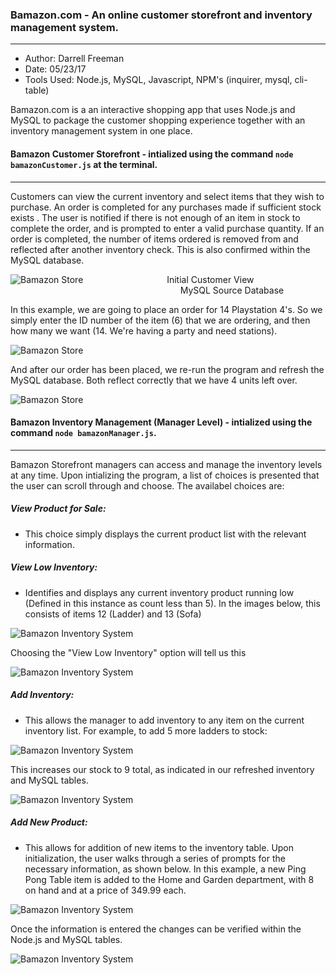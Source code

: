 ### Bamazon.com - An online customer storefront and inventory management system.
***

- Author:  Darrell Freeman
- Date:  05/23/17
- Tools Used:  Node.js, MySQL, Javascript, NPM's (inquirer, mysql, cli-table)

Bamazon.com is a an interactive shopping app that uses Node.js and MySQL to package the customer shopping experience together with an inventory management system in one place.

#### Bamazon Customer Storefront - intialized using the command `node bamazonCustomer.js` at the terminal.
***

Customers can view the current inventory and select items that they wish to purchase.  An order is completed for any purchases made if sufficient stock exists .  The user is notified if there is not enough of an item in stock to complete the order, and is prompted to enter a valid purchase quantity.  If an order is completed, the number of items ordered is removed from and reflected after another inventory check.  This is also confirmed within the MySQL database. 


![Bamazon Store](images/cust1.png)
&nbsp;&nbsp;&nbsp;&nbsp;&nbsp;&nbsp;&nbsp;&nbsp;&nbsp;&nbsp;&nbsp;&nbsp;&nbsp;&nbsp;&nbsp;&nbsp;&nbsp;&nbsp;&nbsp;&nbsp;&nbsp;&nbsp;&nbsp;&nbsp;&nbsp;&nbsp;&nbsp;&nbsp;&nbsp;&nbsp;&nbsp;&nbsp;  Initial Customer View
&nbsp;&nbsp;&nbsp;&nbsp;&nbsp;&nbsp;&nbsp;&nbsp;&nbsp;&nbsp;&nbsp;&nbsp;&nbsp;&nbsp;&nbsp;&nbsp;&nbsp;&nbsp;&nbsp;&nbsp;&nbsp;&nbsp;&nbsp;&nbsp;&nbsp;&nbsp;&nbsp;&nbsp;&nbsp;&nbsp;&nbsp;&nbsp;&nbsp;&nbsp;&nbsp;&nbsp;&nbsp;&nbsp;&nbsp;&nbsp;&nbsp;&nbsp;&nbsp;&nbsp;&nbsp;&nbsp;&nbsp;&nbsp;&nbsp;&nbsp;&nbsp;&nbsp;&nbsp;&nbsp;&nbsp;&nbsp;&nbsp;&nbsp;&nbsp;&nbsp;&nbsp;&nbsp;&nbsp;&nbsp;&nbsp;&nbsp;&nbsp;&nbsp;    MySQL Source Database

In this example, we are going to place an order for 14 Playstation 4's.  So we simply enter the ID number of the item (6) that we are ordering, and then how many we want (14.  We're having a party and need stations).


![Bamazon Store](images/cust2.png)

And after our order has been placed, we re-run the program and refresh the MySQL database.  Both reflect correctly that we have 4 units left over.  

![Bamazon Store](images/cust3.png)

#### Bamazon Inventory Management (Manager Level) - intialized using the command `node bamazonManager.js`.
***


Bamazon Storefront managers can access and manage the inventory levels at any time.  Upon intializing the program, a list of choices is presented that the user can scroll through and choose.  The availabel choices are:

##### View Product for Sale:

- This choice simply displays the current product list with the relevant information.  

##### View Low Inventory:

- Identifies and displays any current inventory product running low (Defined in this instance as count less than 5).  In the images below, this consists of items 12 (Ladder) and 13 (Sofa)

![Bamazon Inventory System](images/cust1.png)

Choosing the "View Low Inventory" option will tell us this

![Bamazon Inventory System](images/man1.png)

##### Add Inventory:

- This allows the manager to add inventory to any item on the current inventory list.  For example, to add 5 more ladders to stock: 

![Bamazon Inventory System](images/man2.png)

This increases our stock to 9 total, as indicated in our refreshed inventory and MySQL tables.

![Bamazon Inventory System](images/man3.png)

##### Add New Product:

- This allows for addition of new items to the inventory table.  Upon initialization, the user walks through a series of prompts for the necessary information, as shown below.  In this example, a new Ping Pong Table item is added to the Home and Garden department, with 8 on hand and at a price of 349.99 each.

![Bamazon Inventory System](images/man4.png)

Once the information is entered the changes can be verified within the Node.js and MySQL tables.

![Bamazon Inventory System](images/man5.png)

